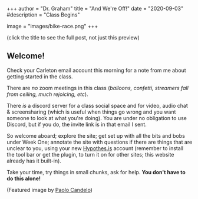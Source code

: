+++
author = "Dr. Graham"
title = "And We're Off!"
date = "2020-09-03"
#description = "Class Begins"

image = "images/bike-race.png"
+++

(click the title to see the full post, not just this preview)


## Welcome!

Check your Carleton email account this morning for a note from me about getting started in the class.

There are *no* zoom meetings in this class (*balloons, confetti, streamers fall from ceiling, much rejoicing, etc*).

There _is_ a discord server for a class social space and for video, audio chat & screensharing (which is useful when things go wrong and you want someone to look at what you're doing). You are under no obligation to use Discord, but if you do, the invite link is in that email I sent.

So welcome aboard; explore the site; get set up with all the bits and bobs under Week One; annotate the site with questions if there are things that are unclear to you, using your new [Hypothes.is](https://hypothes.is) account (remember to install the tool bar or get the plugin, to turn it on for other sites; this website already has it built-in).

Take your time, try things in small chunks, ask for help. **You don't have to do this alone!**

(Featured image by [Paolo Candelo](https://unsplash.com/photos/53B17GiIhTA))
